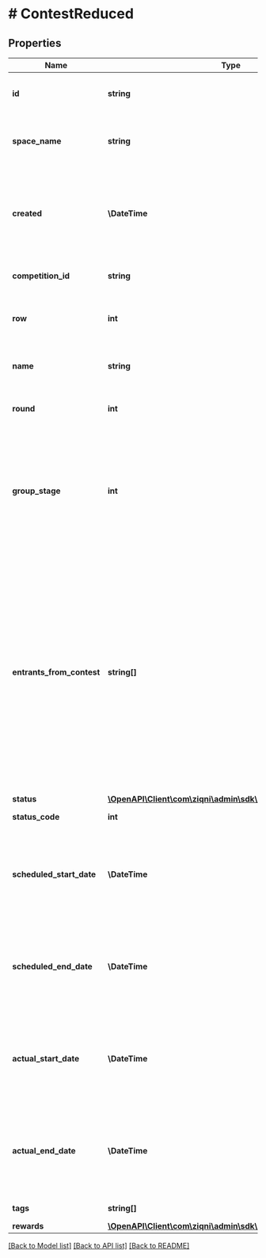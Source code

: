 # # ContestReduced

## Properties

Name | Type | Description | Notes
------------ | ------------- | ------------- | -------------
**id** | **string** | A unique system generated identifier |
**space_name** | **string** | This is the space name which is linked to the account |
**created** | **\DateTime** | ISO8601 timestamp for when a Model was created. All records are stored in UTC time zone |
**competition_id** | **string** | A unique identifier of a Competition |
**row** | **int** | The row number for displaying the Contest in a table |
**name** | **string** | A name for the Contest. Can be translated |
**round** | **int** | To what round does the contest belong |
**group_stage** | **int** | Is used for more complex Competitions e.g. multi round competitions where round 1 group stage matched round 2 |
**entrants_from_contest** | **string[]** | A list of Ziqni contest identifiers to allow contests chaining. When a Progression competition is active and you have a 2 round competition the first round has to reference the second round then this parameter becomes mandatory instead of Optional. |
**status** | [**\OpenAPI\Client\com\ziqni\admin\sdk\model\ContestStatus**](ContestStatus.md) |  |
**status_code** | **int** | The code of the contest | [readonly]
**scheduled_start_date** | **\DateTime** | ISO8601 timestamp for when a Contest should start. All records are stored in UTC time zone |
**scheduled_end_date** | **\DateTime** | ISO8601 timestamp for when a Contest should end. All records are stored in UTC time zone |
**actual_start_date** | **\DateTime** | ISO8601 timestamp for when a Contest started. All records are stored in UTC time zone | [optional] [readonly]
**actual_end_date** | **\DateTime** | ISO8601 timestamp for when a Contest ended. All records are stored in UTC time zone | [optional] [readonly]
**tags** | **string[]** | A list of id&#39;s used to tag | [optional]
**rewards** | [**\OpenAPI\Client\com\ziqni\admin\sdk\model\RewardReduced[]**](RewardReduced.md) |  | [optional]

[[Back to Model list]](../../README.md#models) [[Back to API list]](../../README.md#endpoints) [[Back to README]](../../README.md)
